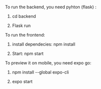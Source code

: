 To run the backend, you need pyhton (flask) :

1) cd backend

2) Flask run


To run the frontend:

1) install dependecies: 
npm install

2) Start: 
npm start

To preview it on mobile, you need expo go:

1) npm install --global expo-cli

2) expo start

